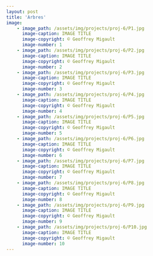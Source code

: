 ```yaml
---
layout: post
title: 'Arbres'
image: 
    - image_path: /assets/img/projects/proj-6/P1.jpg
      image-caption: IMAGE TITLE
      image-copyright: © Geoffrey Migault
      image-number: 1
    - image_path: /assets/img/projects/proj-6/P2.jpg
      image-caption: IMAGE TITLE
      image-copyright: © Geoffrey Migault
      image-number: 2
    - image_path: /assets/img/projects/proj-6/P3.jpg
      image-caption: IMAGE TITLE
      image-copyright: © Geoffrey Migault
      image-number: 3
    - image_path: /assets/img/projects/proj-6/P4.jpg
      image-caption: IMAGE TITLE
      image-copyright: © Geoffrey Migault
      image-number: 4
    - image_path: /assets/img/projects/proj-6/P5.jpg
      image-caption: IMAGE TITLE
      image-copyright: © Geoffrey Migault
      image-number: 5
    - image_path: /assets/img/projects/proj-6/P6.jpg
      image-caption: IMAGE TITLE
      image-copyright: © Geoffrey Migault
      image-number: 6
    - image_path: /assets/img/projects/proj-6/P7.jpg
      image-caption: IMAGE TITLE
      image-copyright: © Geoffrey Migault
      image-number: 7
    - image_path: /assets/img/projects/proj-6/P8.jpg
      image-caption: IMAGE TITLE
      image-copyright: © Geoffrey Migault
      image-number: 8
    - image_path: /assets/img/projects/proj-6/P9.jpg
      image-caption: IMAGE TITLE
      image-copyright: © Geoffrey Migault
      image-number: 9
    - image_path: /assets/img/projects/proj-6/P10.jpg
      image-caption: IMAGE TITLE
      image-copyright: © Geoffrey Migault
      image-number: 10
---
```

